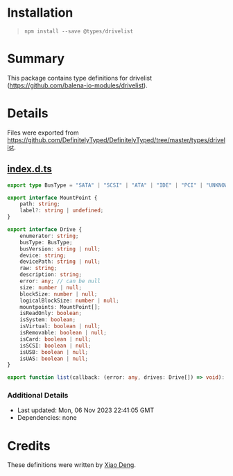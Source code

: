 # Installation
> `npm install --save @types/drivelist`

# Summary
This package contains type definitions for drivelist (https://github.com/balena-io-modules/drivelist).

# Details
Files were exported from https://github.com/DefinitelyTyped/DefinitelyTyped/tree/master/types/drivelist.
## [index.d.ts](https://github.com/DefinitelyTyped/DefinitelyTyped/tree/master/types/drivelist/index.d.ts)
````ts
export type BusType = "SATA" | "SCSI" | "ATA" | "IDE" | "PCI" | "UNKNOWN";

export interface MountPoint {
    path: string;
    label?: string | undefined;
}

export interface Drive {
    enumerator: string;
    busType: BusType;
    busVersion: string | null;
    device: string;
    devicePath: string | null;
    raw: string;
    description: string;
    error: any; // can be null
    size: number | null;
    blockSize: number | null;
    logicalBlockSize: number | null;
    mountpoints: MountPoint[];
    isReadOnly: boolean;
    isSystem: boolean;
    isVirtual: boolean | null;
    isRemovable: boolean | null;
    isCard: boolean | null;
    isSCSI: boolean | null;
    isUSB: boolean | null;
    isUAS: boolean | null;
}

export function list(callback: (error: any, drives: Drive[]) => void): void;

````

### Additional Details
 * Last updated: Mon, 06 Nov 2023 22:41:05 GMT
 * Dependencies: none

# Credits
These definitions were written by [Xiao Deng](https://github.com/WholeMilk).
